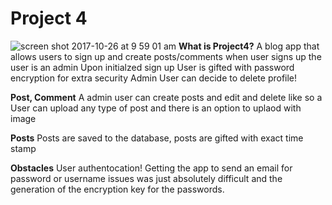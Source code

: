 # Project 4
![screen shot 2017-10-26 at 9 59 01 am](https://user-images.githubusercontent.com/27376967/32057469-58b4fa1a-ba35-11e7-9cfd-912a8a94bdd6.png)
**What is Project4?** 
A blog app that allows users to sign up and create posts/comments when user signs up the user is an admin
Upon initialzed sign up User is gifted with password encryption for extra security Admin User can decide to delete profile!


**Post, Comment**
A admin user can create posts and edit and delete like so a User can upload any type of post and there is an option to uplaod with image


**Posts** 
Posts are saved to the database, posts are gifted with exact time stamp


**Obstacles** 
User authentocation! Getting the app to send an email for password or username issues was just absolutely difficult and the generation of the encryption key for the passwords.


